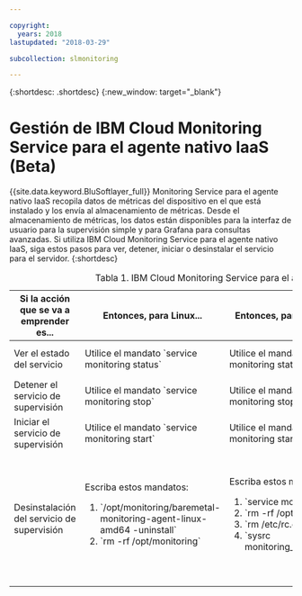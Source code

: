 ```yaml
---

copyright:
  years: 2018
lastupdated: "2018-03-29"

subcollection: slmonitoring

---
```


{:shortdesc: .shortdesc}
{:new_window: target="_blank"}

# Gestión de IBM Cloud Monitoring Service para el agente nativo IaaS (Beta)

{{site.data.keyword.BluSoftlayer_full}} Monitoring Service para el agente nativo IaaS recopila datos de métricas del dispositivo en el que está instalado y los envía al almacenamiento de métricas. Desde el almacenamiento de métricas, los datos están disponibles para la interfaz de usuario para la supervisión simple y para Grafana para consultas avanzadas.
Si utiliza IBM Cloud Monitoring Service para el agente nativo IaaS, siga estos pasos para ver, detener, iniciar o desinstalar el servicio para el servidor.
{:shortdesc}

<table>
   <CAPTION>Tabla 1. IBM Cloud Monitoring Service para el agente nativo IaaS</CAPTION>
   <THEAD>
   <TR>
   <th>Si la acción que se va a emprender es...</th>
   <th>Entonces, para Linux...</th>
     <th>Entonces, para FreeBSD...</th>
     <th>Entonces, para Windows...</th>
   </TR>
   </THEAD>
   <TBODY>
   <tr>
   <td>Ver el estado del servicio</td>
   <td>
   Utilice el mandato `service monitoring status`
   </td>
     <td>
   Utilice el mandato `service monitoring status`
   </td>
     <td>
   Utilice el mandato `sc.exe query monitoring`
   </td>
   </tr>
   <tr>
   <td>Detener el servicio de supervisión</td>
   <td>
   Utilice el mandato `service monitoring stop`
   </td>
     <td>
   Utilice el mandato `service monitoring stop`
   </td>
     <td>
   Utilice el mandato `sc.exe stop monitoring`
   </td>
   </tr>
       <tr>
   <td>Iniciar el servicio de supervisión</td>
   <td>
   Utilice el mandato `service monitoring start`
   </td>
     <td>
   Utilice el mandato `service monitoring start`
   </td>
     <td>
   Utilice el mandato `sc.exe start monitoring`
   </td>
   </tr>
       <tr>
   <td>Desinstalación del servicio de supervisión</td>
   <td>Escriba estos mandatos:
     <ol>
       <li>`/opt/monitoring/baremetal-monitoring-agent-linux-amd64 -uninstall`</li>
       <li>`rm -rf /opt/monitoring`</li>
     </ol>
   </td>
     <td>Escriba estos mandatos:
  <ol>
    <li>`service monitoring stop`</li>
    <li>`rm -rf /opt/monitoring`</li>
    <li>`rm /etc/rc.d/monitoring`</li>
<li>`sysrc monitoring_enable="NO"`</li>
     </ol>
   </td>
     <td>Siga estos pasos:
 <ol>
       <li>Abra **Agregar o quitar programas**.</li>
       <li>Seleccione **IBM Cloud Monitoring Agent**</li>
   <li>Pulse **Desinstalar**.</li>
     </ol>
   </td>
   </tr>
   </TBODY>
   </table>
